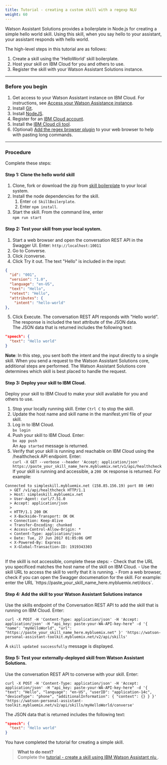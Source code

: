 ```yaml
---
title: Tutorial - creating a custom skill with a regexp NLU
weight: 60
---
```

Watson Assistant Solutions provides a boilerplate in Node.js for creating a simple hello world skill. Using this skill, when you say hello to your assistant, your assistant responds with hello world.

The high-level steps in this tutorial are as follows:
1. Create a skill using the 'HelloWorld' skill boilerplate.
3. Host your skill on IBM Cloud for you and others to use.
2. Register the skill with your Watson Assistant Solutions instance.

---
### Before you begin
1. Get access to your Watson Assistant instance on IBM Cloud.  For instructions, see [Access your Watson Assistance  instance]({{site.baseurl}}/get-started/get-api-key/).
2. Install [Git](https://git-scm.com/downloads).
3. Install [NodeJS](https://nodejs.org/dist/).
4. Register for an [IBM Cloud account](https://www.ibm.com/account/us-en/signup/register.html).
5. Install the [IBM Cloud cli tool](https://console.bluemix.net/docs/cli/index.html#cli).
6. (Optional) [Add the regex browser plugin]({{site.baseurl}}/get-help/troubleshooting/) to your web browser to help with pasting long commands.

---
### Procedure
Complete these steps:

#### Step 1: Clone the hello world skill
1.  Clone, fork or download the zip from [skill boilerplate](https://github.com/Watson-Personal-Assistant/SkillBoilerplate) to your local system.
2. Install the node dependencies for the skill.
    1. Enter `cd SkillBoilerplate`.
    2. Enter `npm install`.
3.  Start the skill. From the command line, enter<br>`npm run start`

#### Step 2: Test your skill from your local system.
1. Start a web browser and open the conversation REST API in the Swagger UI.  Enter:
`http://localhost:10011`
2. Go to Converse.
3. Click /converse.
4. Click Try it out.  The text "Hello" is included in the input:
```JSON
{
  "id": "001",
  "version": "1.0",
  "language": "en-US",
  "text": "Hello",
  "retext": "Hello",
  "attributes": {
    "intent": "hello-world"
},
```
5. Click Execute.
The conversation REST API responds with "Hello world".  The response is included the text attribute of the  JSON data.  <br>
The JSON data that is returned includes the following text:
```JSON
"speech": {
  "text": "Hello world"
}
```
**Note**:  In this step, you sent both the intent and the input directly to a single skill.  When you send a request to the Watson Assistant Solutions core, additional steps are performed. The Watson Assistant Solutions core determines  which skill is best placed to handle the request.

#### Step 3: Deploy your skill to IBM Cloud.
Deploy your skill to IBM Cloud to make your skill available for you and others to use.
1. Stop your locally running skill.  Enter `Ctrl C` to stop the skill.
2. Update the host name and skill name in the manifest.yml file of your skill.
3. Log in to IBM Cloud. <br>`bx login`<br>
4. Push your skill to IBM Cloud.  Enter:<br>`bx app push`<br>
An `App started` message is returned.
5.  Verify that your skill is running and reachable on IBM Cloud using the /healthcheck API endpoint.  Enter:<br>
`curl -X GET --verbose --header 'Accept: application/json' https://paste_your_skill_name_here.mybluemix.net/v1/api/healthcheck`<br>
If your skill is running and accessible, a `200 OK` response is returned.  For example:<br>
```shell
Connected to simpleskill.mybluemix.net (158.85.156.19) port 80 (#0)
  > GET /v1/api/healthcheck HTTP/1.1
  > Host: simpleskill.mybluemix.net
  > User-Agent: curl/7.51.0
  > Accept: application/json
  >
  < HTTP/1.1 200 OK
  < X-Backside-Transport: OK OK
  < Connection: Keep-Alive
  < Transfer-Encoding: chunked
  < Access-Control-Allow-Origin: *
  < Content-Type: application/json
  < Date: Tue, 27 Jun 2017 01:05:06 GMT
  < X-Powered-By: Express
  < X-Global-Transaction-ID: 1919343303
```
<br>
If the skilll is not accessible, complete these steps:
- Check that the URL you specificed matches the host name of the skill on IBM Cloud.
- Use the skill URL to access the skill to verify that it is running.
- From a web browser, check if you can open the Swagger documenation for the skill. For example: enter the URL `https://paste_your_skill_name_here.mybluemix.net/docs`.

#### Step 4: Add the skill to your Watson Assistant Solutions instance
Use the skills endpoint of the Conversation REST API to add the skill that is running on IBM Cloud. Enter:

`curl -X POST -H 'Content-Type: application/json' -H 'Accept: application/json' -H "api_key: paste-your-WA-API-key-here" -d '{ "name": "myHelloWorld", "url": "https://paste_your_skill_name_here.mybluemix.net" }' 'https://watson-personal-assistant-toolkit.mybluemix.net/v2/api/skills'`

A `skill updated successfully` message is displayed.

#### Step 5: Test your externally-deployed skill from Watson Assistant Solutions.
Use the conversation REST API to converse with your skill.  Enter:

`curl -X POST -H 'Content-Type: application/json' -H 'Accept: application/json' -H "api_key: paste-your-WA-API-key-here" -d '{ "text": "Hello", "language": "en-US", "userID": "application-14c", "deviceType": "phone", "additionalInformation": { "context": {} } }' 'https://watson-personal-assistant-toolkit.mybluemix.net/v2/api/skills/myHelloWorld/converse'`

The JSON data that is returned includes the following text:
```JSON
"speech": {
  "text": "Hello world"
}
```
You have completed the tutorial for creating a simple skill.

> **What to do next?**<br/>
Complete the [tutorial - create a skill using IBM Watson Assistant nlu ]({{site.baseurl}}/further-topics/using-wcs).
